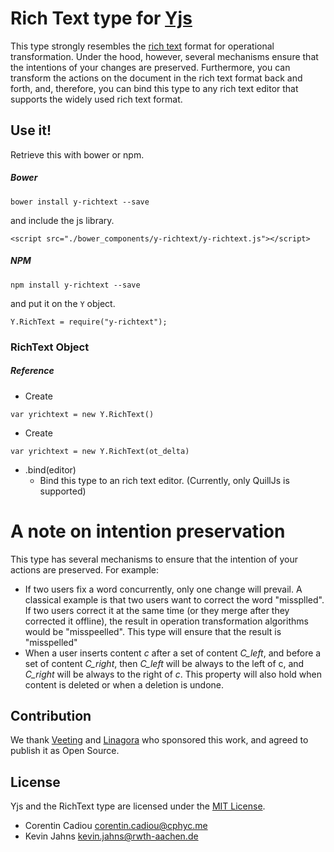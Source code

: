 
# Rich Text type for [Yjs](https://github.com/y-js/richtext)

This type strongly resembles the [rich text](https://github.com/ottypes/rich-text) format for operational transformation. Under the hood, however, several mechanisms ensure that the intentions of your changes are preserved. Furthermore, you can transform the actions on the document in the rich text format back and forth, and, therefore, you can bind this type to any rich text editor that supports the widely used rich text format.


## Use it!
Retrieve this with bower or npm.

##### Bower
```
bower install y-richtext --save
```

and include the js library.

```
<script src="./bower_components/y-richtext/y-richtext.js"></script>
```

##### NPM
```
npm install y-richtext --save
```
and put it on the `Y` object.

```
Y.RichText = require("y-richtext");
```


### RichText Object

##### Reference
* Create
```
var yrichtext = new Y.RichText()
```
* Create
```
var yrichtext = new Y.RichText(ot_delta)
```
* .bind(editor)
  * Bind this type to an rich text editor. (Currently, only QuillJs is supported)


# A note on intention preservation
This type has several mechanisms to ensure that the intention of your actions are preserved. For example:
* If two users fix a word concurrently, only one change will prevail. A classical example is that two users want to correct the word "missplled". If two users correct it at the same time (or they merge after they corrected it offline), the result in operation transformation algorithms would be "misspeelled". This type will ensure that the result is "misspelled"
* When a user inserts content *c* after a set of content *C_left*, and before a set of content *C_right*, then *C_left* will be always to the left of c, and *C_right* will be always to the right of *c*. This property will also hold when content is deleted or when a deletion is undone.

## Contribution
We thank [Veeting](https://www.veeting.com/) and [Linagora](https://www.linagora.com/) who sponsored this work, and agreed to publish it as Open Source.

## License
Yjs and the RichText type are licensed under the [MIT License](./LICENSE.txt).

- Corentin Cadiou <corentin.cadiou@cphyc.me>
- Kevin Jahns <kevin.jahns@rwth-aachen.de>

